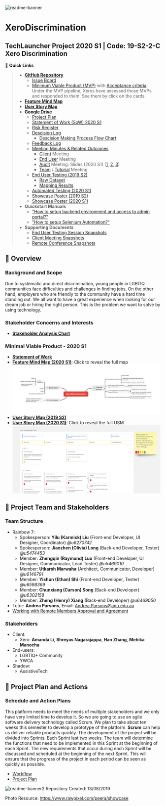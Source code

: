 ![readme-banner](Assets/readme-banner/readme-banner-new.png)
# XeroDiscrimination
TechLauncher Project 2020 S1 | Code: 19-S2-2-C Xero Discrimination
---
:link: **Quick Links**
> * [**GitHub Repository**](https://github.com/XeroDiscrimination/XeroDiscrimination)
> 	* [Issue Board](https://github.com/XeroDiscrimination/XeroDiscrimination/issues)
>	* [Minimum Viable Product (MVP)](https://github.com/XeroDiscrimination/XeroDiscrimination/labels/MVP) with [Acceptance criteria](https://github.com/XeroDiscrimination/XeroDiscrimination/labels/MVP): Under the MVP pipeline, Xeros have assessed those MVPs and responded to them. See them by click on the cards.
> * [**Feature Mind Map**](https://drive.google.com/file/d/13mptTU_BVMKIFpw-GJgYrQAsPAmmu2UL/view?usp=sharing)
> * [**User Story Map**](https://miro.com/app/board/o9J_ktx1beQ=/)
> * [**Google Drive**](https://drive.google.com/drive/folders/16or-qAWaP47zYRBujUtLxquibFVMffwd)
>  	* [Project Plan](https://drive.google.com/open?id=1SB9oyRcp21_rfohmSQQdtWHxJnV5V1Ay)
>	* [Statement of Work (SoW) 2020 S1](https://docs.google.com/document/d/1YBZL4IUF8j6Wo8m1v1iqP18Us73I_kAL-XkAC27-nug/edit?usp=sharing)
>	* [Risk Register](https://drive.google.com/drive/u/0/folders/1PMRCn4jS3Ur-zPC1xj_NW_ijhUyR6ev7)
>	* [Descision Log](https://drive.google.com/drive/u/0/folders/18XHohg63HihipddTGb2wYRgnH8vlGodf)
>		* [Descision Making Process Flow Chart](https://drive.google.com/drive/u/0/folders/18XHohg63HihipddTGb2wYRgnH8vlGodf)
>	* [Feedback Log](https://drive.google.com/open?id=17opM28HwXkN9lNWn-Xqov2nKgrbP8UU318U0HRg5uKo)
>	* [Meeting Minutes & Related Outcomes](https://drive.google.com/drive/folders/169VP35T8-W4mUahAn6C6lPCQlQS187oB?usp=sharing)
>		* [Client](https://drive.google.com/open?id=1vc3TeHVgU1Vq6-Y29HxFt1Xkx-3eZDTW) Meeting
>		* [End User](https://drive.google.com/open?id=1rCV_ug61Qbb6UDWZ5-2Bvz3qek2n9rSn) Meeting
>		* [Audit](https://drive.google.com/open?id=1kezyvWSLgQJ2wjDgFBhbEjjY67mQWr2M) Meeting: Slides (2020 S1)
([1](https://drive.google.com/file/d/1jjmwQwgzMD17aWH7QpZiZ2kdm8rWfUVM/view?usp=sharing), 
[2](https://drive.google.com/file/d/1rfiGfFUV34TA7PS0h5WoP9n6thAsYAeh/view?usp=sharing), 
[3]())
>		* [Team](https://drive.google.com/open?id=1arzk6l9_O8YybPrH0kaxIwK0ths6L3fP) / [Tutorial](https://drive.google.com/open?id=1C4UaNbOGimv8jshIyIePxW8_cET9NcnZ) Meeting
>	* [End User Testing (2019 S2)](https://drive.google.com/open?id=18gqvqGhVzZDWSa4ZrAtFL8qN_p34Or0f)
>		* [Raw Dataset](https://drive.google.com/open?id=1oOTcOjIXANYLUUetfQKv-XSHVPR-XBBw)
>		* [Mapping Results](https://drive.google.com/open?id=1B2iga5l2LiMfU-7CfuF2J6yy8ClL2tBl)
>	* [Automated Testing (2020 S1)](https://docs.google.com/document/d/1goGjxbINq-eNTyM5asZ51fhx1P8zTlKmH7IWhRiwIBw/edit?usp=sharing)
>	* [Showcase Poster (2019 S2)](https://drive.google.com/open?id=1ltiUQCcyGbkt4VDQtEBzp-M4R6VGYLvE)
>	* [Showcase Poster (2020 S1)](https://drive.google.com/file/d/1GGG16kWNh-AtCTrQzY3W8r8fJrOEjsFv/view?usp=sharing)
> * **Quickstart Manuals**
>	* ["How to setup backend environment and access to admin portal?"](https://drive.google.com/drive/folders/18UUG6WpywMkE7DYVT3HmOiQTI7lo9H-O?usp=sharing)
>	* ["How to setup Selenium Automation?"](https://drive.google.com/open?id=1goGjxbINq-eNTyM5asZ51fhx1P8zTlKmH7IWhRiwIBw)
> * **Supporting Documents**
>	* [End User Testing Session Snapshots](https://drive.google.com/open?id=15zp7NXvwh1mF8rbWCacpLxMA0dr5QOzW)
>	* [Client Meeting Snapshots](https://drive.google.com/drive/folders/1WJXr71ocib6bxigVTzI6vIyjT1Pv-xET?usp=sharing)
>	* [Remote Conference Snapshots](https://drive.google.com/open?id=1aH_3ooJcwpeVPQzX3-1kkmum6lzwScxW)



## :round_pushpin: Overview

### Background and Scope
Due to systematic and direct discrimination, young people in LGBTIQ communities face difficulties and challenges in finding jobs. On the other hand, employers who are friendly to the community have a hard time standing out. We all want to have a great experience when looking for our dream job or hiring the right person. This is the problem we want to solve by using technology.

### Stakeholder Concerns and Interests
* **[Stakeholder Analysis Chart](https://docs.google.com/document/d/1epvI6XaQV2DkQ-P9564PAwCpmkWzaDA2)**

### Minimal Viable Product - 2020 S1
* **[Statement of Work](https://drive.google.com/open?id=1qOL4Du4DMxNp0jUrjw0eTDZJfbZcw_oE)**
* **[Feature Mind Map (2020 S1)](https://drive.google.com/file/d/13mptTU_BVMKIFpw-GJgYrQAsPAmmu2UL/view?usp=sharing)**: Click to reveal the full map
![feature-mind-map](Assets/Feature_Mind_Map.png)
* **[User Story Map (2019 S2)](https://drive.google.com/open?id=1PS4gMNf0QJ2Y59hs9PiB_H7XSiubzW37)**
* **[User Story Map (2020 S1)](https://miro.com/app/board/o9J_ktx1beQ=/)**: Click to reveal the full USM
[![usm-snapshot](Assets/USM_Snapshot_2.png)](https://miro.com/app/board/o9J_ktx1beQ=/)


## :round_pushpin: Project Team and Stakeholders
### Team Structure
* Rainbow 7:
	* Spokesperson: **Yilu (Karmick) Liu** (Front-end Developer, UI Designer, Coordinator) _@u6270742_
	* Spokesperson: **Jianzhen (Olivia) Long** (Back-end Developer, Tester) _@u5474453_
	* Member: **Zhengqin (Raymond) Luo** (Front-end Developer, UI Designer, Communicator, Lead Tester) _@u5469010_
	* Member: **Utkarsh Marwaha** (Architect, Communicator, Developer) _@u6146791_
	* Member: **Yishun (Ethan) Shi** (Front-end Developer, Tester) _@u6598369_
	* Member: **Chunxiang (Carson) Song** (Back-end Developer) _@u6302158_
	* Member: **Zheng (Henry) Xiang** (Back-end Developer) _@u6469050_
* Tutor: **Andrea Parsons**, Email: Andrea.Parsons@anu.edu.au
* [Working with Remote Members Approval and Agreement](https://drive.google.com/file/d/1sSnSL86ubvxETi3SM4OCQuOqCNMHB_PW/view?usp=sharing)
### Stakeholders
* Client:
	* Xero: **Amanda Li**, **Shreyas Nagarajappa**, **Han Zhang**, **Mehika Manocha**
* End-users:
	* LGBTIQ+ Community
	* YWCA
* Shadow:
	* AssistiveTech


## :round_pushpin: Project Plan and Actions
### Schedule and Action Plans
This platform needs to meet the needs of multiple stakeholders and we only have very limited time to develop it. So we are going to use an agile software delivery technology called Scrum. We plan to take about ten weeks this semester to develop a prototype of the platform.
**Scrum** can help us deliver reliable products quickly. The development of the project will be divided into Sprints. Each Sprint last two weeks. The team will determine the functions that need to be implemented in this Sprint at the beginning of each Sprint. The new requirements that occur during each Sprint will be discussed and scheduled at the beginning of the next Sprint. This will ensure that the progress of the project in each period can be seen as quickly as possible.
* [Workflow](https://docs.google.com/document/d/1vpVsB1WfnFJghHDhj2oB_8T0LCyMkpXN)
* [Project Plan](https://drive.google.com/drive/folders/1Iu3-M5JF8mSyvAnLL6TflXMhrUxbSZ6P)



![readme-banner2](Assets/readme-banner/readme-banner.png)
Repository Created: 13/08/2019

Photo Resource: https://www.rawpixel.com/peera/showcase
